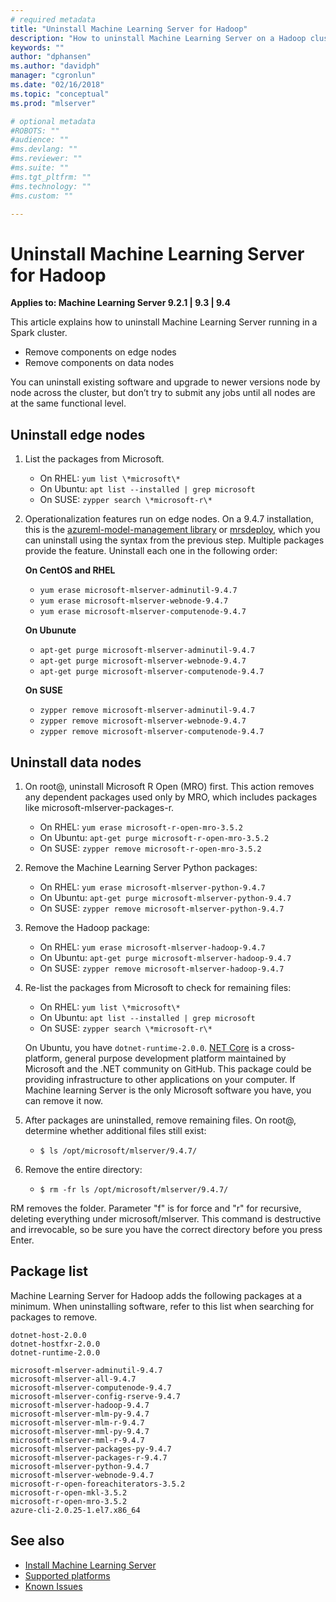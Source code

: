 ```yaml
---
# required metadata
title: "Uninstall Machine Learning Server for Hadoop"
description: "How to uninstall Machine Learning Server on a Hadoop cluster."
keywords: ""
author: "dphansen"
ms.author: "davidph"
manager: "cgronlun"
ms.date: "02/16/2018"
ms.topic: "conceptual"
ms.prod: "mlserver"

# optional metadata
#ROBOTS: ""
#audience: ""
#ms.devlang: ""
#ms.reviewer: ""
#ms.suite: ""
#ms.tgt_pltfrm: ""
#ms.technology: ""
#ms.custom: ""

---
```


# Uninstall Machine Learning Server for Hadoop

**Applies to:  Machine Learning Server 9.2.1 | 9.3 | 9.4**

This article explains how to uninstall Machine Learning Server running in a Spark cluster. 

+ Remove components on edge nodes
+ Remove components on data nodes

You can uninstall existing software and upgrade to newer versions node by node across the cluster, but don’t try to submit any jobs until all nodes are at the same functional level.

## Uninstall edge nodes

1. List the packages from Microsoft.

   + On RHEL: `yum list \*microsoft\*`   
   + On Ubuntu: `apt list --installed | grep microsoft`  
   + On SUSE: `zypper search \*microsoft-r\*`    

2. Operationalization features run on edge nodes. On a 9.4.7 installation, this is the [azureml-model-management library](../python-reference/azureml-model-management-sdk/azureml-model-management-sdk.md) or [mrsdeploy](../r-reference/mrsdeploy/mrsdeploy-package.md), which you can uninstall using the syntax from the previous step. Multiple packages provide the feature. Uninstall each one in the following order:

   **On CentOS and RHEL**

   + `yum erase microsoft-mlserver-adminutil-9.4.7`
   + `yum erase microsoft-mlserver-webnode-9.4.7`
   + `yum erase microsoft-mlserver-computenode-9.4.7`

   **On Ubunute**

   + `apt-get purge microsoft-mlserver-adminutil-9.4.7` 
   + `apt-get purge microsoft-mlserver-webnode-9.4.7` 
   + `apt-get purge microsoft-mlserver-computenode-9.4.7`  
 
   **On SUSE**

   + `zypper remove microsoft-mlserver-adminutil-9.4.7`   
   + `zypper remove microsoft-mlserver-webnode-9.4.7`   
   + `zypper remove microsoft-mlserver-computenode-9.4.7`   

## Uninstall data nodes

1. On root@, uninstall Microsoft R Open (MRO) first. This action removes any dependent packages used only by MRO, which includes packages like microsoft-mlserver-packages-r. 

   + On RHEL: `yum erase microsoft-r-open-mro-3.5.2`     
   + On Ubuntu: `apt-get purge microsoft-r-open-mro-3.5.2`  
   + On SUSE: `zypper remove microsoft-r-open-mro-3.5.2`    

2. Remove the Machine Learning Server Python packages:

   + On RHEL: `yum erase microsoft-mlserver-python-9.4.7`     
   + On Ubuntu: `apt-get purge microsoft-mlserver-python-9.4.7`  
   + On SUSE: `zypper remove microsoft-mlserver-python-9.4.7`

3. Remove the Hadoop package:

   + On RHEL: `yum erase microsoft-mlserver-hadoop-9.4.7`     
   + On Ubuntu: `apt-get purge microsoft-mlserver-hadoop-9.4.7`  
   + On SUSE: `zypper remove microsoft-mlserver-hadoop-9.4.7`

4. Re-list the packages from Microsoft to check for remaining files:

   + On RHEL: `yum list \*microsoft\*`   
   + On Ubuntu: `apt list --installed | grep microsoft`  
   + On SUSE: `zypper search \*microsoft-r\*`  

   On Ubuntu, you have `dotnet-runtime-2.0.0`. [NET Core](https://docs.microsoft.com/dotnet/core/index) is a cross-platform, general purpose development platform maintained by Microsoft and the .NET community on GitHub. This package could be providing infrastructure to other applications on your computer. If Machine learning Server is the only Microsoft software you have, you can remove it now.

5. After packages are uninstalled, remove remaining files. On root@, determine whether additional files still exist:

   + `$ ls /opt/microsoft/mlserver/9.4.7/`

6. Remove the entire directory:

   + `$ rm -fr ls /opt/microsoft/mlserver/9.4.7/`

RM removes the folder. Parameter "f" is for force and "r" for recursive, deleting everything under microsoft/mlserver. This command is destructive and irrevocable, so be sure you have the correct directory before you press Enter.

<a name="installed-packages"></a>

## Package list

Machine Learning Server for Hadoop adds the following packages at a minimum. When uninstalling software, refer to this list when searching for packages to remove.

```
dotnet-host-2.0.0
dotnet-hostfxr-2.0.0
dotnet-runtime-2.0.0 

microsoft-mlserver-adminutil-9.4.7
microsoft-mlserver-all-9.4.7 
microsoft-mlserver-computenode-9.4.7
microsoft-mlserver-config-rserve-9.4.7
microsoft-mlserver-hadoop-9.4.7
microsoft-mlserver-mlm-py-9.4.7 
microsoft-mlserver-mlm-r-9.4.7
microsoft-mlserver-mml-py-9.4.7
microsoft-mlserver-mml-r-9.4.7
microsoft-mlserver-packages-py-9.4.7
microsoft-mlserver-packages-r-9.4.7
microsoft-mlserver-python-9.4.7 
microsoft-mlserver-webnode-9.4.7
microsoft-r-open-foreachiterators-3.5.2
microsoft-r-open-mkl-3.5.2
microsoft-r-open-mro-3.5.2 
azure-cli-2.0.25-1.el7.x86_64
```


## See also

+ [Install Machine Learning Server](r-server-install.md)
+ [Supported platforms](r-server-install-supported-platforms.md)  
+ [Known Issues](../resources-known-issues.md)  